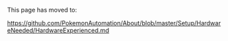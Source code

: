 This page has moved to:

https://github.com/PokemonAutomation/About/blob/master/Setup/HardwareNeeded/HardwareExperienced.md